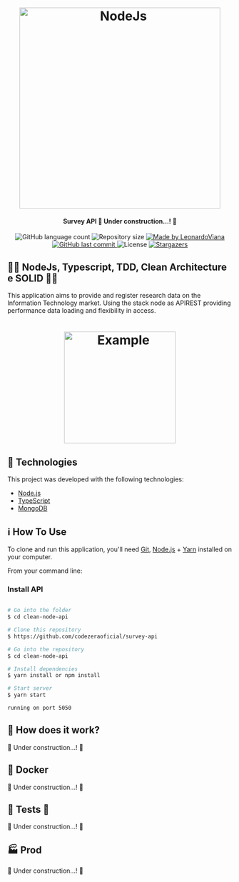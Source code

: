 
<h1 align="center">
    <img alt="NodeJs" title="#NodeJs" src="https://miro.medium.com/max/900/1*EaB5rd8ml5HL1KXFWkNeiA.png" width="450px" />
</h1>

<h4 align="center"> 
	 Survey API 🚧 Under construction...! 🚧 
</h4>
<p align="center">
  <img alt="GitHub language count" src="https://img.shields.io/github/languages/count/codezeraoficial/GoRentServer?color=%2304D361">

  <img alt="Repository size" src="https://img.shields.io/github/repo-size/codezeraoficial/survey-api">
	
  <a href="https://www.linkedin.com/in/leonardo-rviana/">
    <img alt="Made by LeonardoViana" src="https://img.shields.io/badge/made%20by-LeonardoViana-%2304D361">
  </a>

  <a href="https://github.com/codezeraoficial/survey-api/commits/master">
    <img alt="GitHub last commit" src="https://img.shields.io/github/last-commit/codezeraoficial/survey-api">
  </a>

  <img alt="License" src="https://img.shields.io/badge/license-MIT-brightgreen">
   <a href="https://github.com/codezeraoficial/survey-api/stargazers">
    <img alt="Stargazers" src="https://img.shields.io/github/stars/codezeraoficial/survey-api?style=social">
  </a>
</p>





## :man_technologist: NodeJs, Typescript, TDD, Clean Architecture e SOLID :construction_worker_man:

This application aims to provide and register research data on the Information Technology market. Using the stack node as APIREST providing performance
data loading and flexibility in access.

<h1 align="center">
    <img alt="Example" title="Example" src="https://www.infoq.com/i18n/software-architecture-trends-2019/styles/illustration.svg" width="250px" />
</h1>


## :rocket: Technologies

This project was developed with the following technologies:

- [Node.js][nodejs]
- [TypeScript][typescript]
- [MongoDB][mongodb]



## :information_source: How To Use

To clone and run this application, you'll need [Git](https://git-scm.com), [Node.js][nodejs] + [Yarn][yarn] installed on your computer.

From your command line:

### Install API 

```bash

# Go into the folder
$ cd clean-node-api

# Clone this repository
$ https://github.com/codezeraoficial/survey-api

# Go into the repository
$ cd clean-node-api

# Install dependencies
$ yarn install or npm install

# Start server
$ yarn start

running on port 5050
```

## :battery: How does it work? 

🚧 Under construction...! 🚧 

## :whale2: Docker

🚧 Under construction...! 🚧 

## :test_tube:  Tests  :test_tube:

🚧 Under construction...! 🚧 

## :factory: Prod

🚧 Under construction...! 🚧 

[nodejs]: https://nodejs.org/
[typescript]: https://www.typescriptlang.org/
[yarn]: https://yarnpkg.com/
[vs]: https://code.visualstudio.com/
[mongodb]: https://www.mongodb.com/cloud/atlas/
[insomnia]: https://insomnia.rest/
[surveyapi]: https://go-rent.herokuapp.com
[docker]: https://www.docker.com/
